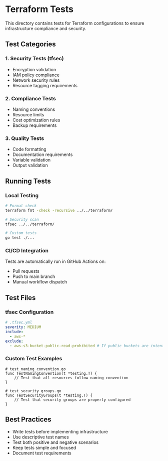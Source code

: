 # Terraform Tests

This directory contains tests for Terraform configurations to ensure infrastructure compliance and security.

## Test Categories

### 1. Security Tests (tfsec)

- Encryption validation
- IAM policy compliance
- Network security rules
- Resource tagging requirements

### 2. Compliance Tests

- Naming conventions
- Resource limits
- Cost optimization rules
- Backup requirements

### 3. Quality Tests

- Code formatting
- Documentation requirements
- Variable validation
- Output validation

## Running Tests

### Local Testing

```bash
# Format check
terraform fmt -check -recursive ../../terraform/

# Security scan
tfsec ../../terraform/

# Custom tests
go test ./...
```

### CI/CD Integration

Tests are automatically run in GitHub Actions on:

- Pull requests
- Push to main branch
- Manual workflow dispatch

## Test Files

### tfsec Configuration

```yaml
# .tfsec.yml
severity: MEDIUM
include:
  - aws-*
exclude:
  - aws-s3-bucket-public-read-prohibited # If public buckets are intentional
```

### Custom Test Examples

```hcl
# test_naming_convention.go
func TestNamingConvention(t *testing.T) {
    // Test that all resources follow naming convention
}

# test_security_groups.go
func TestSecurityGroups(t *testing.T) {
    // Test that security groups are properly configured
}
```

## Best Practices

- Write tests before implementing infrastructure
- Use descriptive test names
- Test both positive and negative scenarios
- Keep tests simple and focused
- Document test requirements
